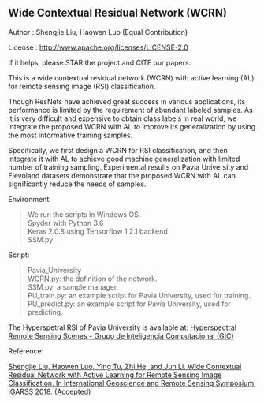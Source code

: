 ## Wide Contextual Residual Network (WCRN)

Author  : Shengjie Liu, Haowen Luo (Equal Contribution)

License : http://www.apache.org/licenses/LICENSE-2.0

If it helps, please STAR the project and CITE our papers.

This is a wide contextual residual network (WCRN) with active learning (AL) for remote sensing image (RSI) classification.

Though ResNets have achieved great success in various applications, its performance is limited by the requirement of abundant labeled samples. As it is very difficult and expensive to obtain class labels in real world, we integrate the proposed WCRN with AL to improve its generalization by using the most informative training samples.

Specifically, we first design a WCRN for RSI classification, and then integrate it with AL to achieve good machine generalization with limited number of training sampling. Experimental results on Pavia University and Flevoland datasets demonstrate that the proposed WCRN with AL can significantly reduce the needs of samples.

Environment:
> We run the scripts in Windows OS. </br>
> Spyder with Python 3.6 </br>
> Keras 2.0.8 using Tensorflow 1.2.1 backend </br>
> SSM.py

Script:
> Pavia_University </br>
> WCRN.py:         the definition of the network. </br>
> SSM.py:          a sample manager. </br>
> PU_train.py:     an example script for Pavia University, used for training. </br>
> PU_predict.py:   an example script for Pavia University, used for predicting.

The Hyperspetral RSI of Pavia University is available at: [Hyperspectral Remote Sensing Scenes - Grupo de Inteligencia Computacional (GIC)](http://www.ehu.eus/ccwintco/index.php/Hyperspectral_Remote_Sensing_Scenes)

Reference:

[Shengjie Liu, Haowen Luo, Ying Tu, Zhi He, and Jun Li. Wide Contextual Residual Network with Active Learning for Remote Sensing Image Classification. In International Geoscience and Remote Sensing Symposium, IGARSS 2018. (Accepted)](https://www.igarss2018.org/Papers/viewpapers.asp?papernum=2482)

